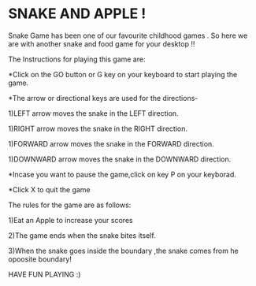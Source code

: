 # SNAKE AND APPLE !

Snake Game has been one of our favourite childhood games .
So here we are with another snake and food game for your desktop !!

The Instructions for playing this game are:

*Click on the GO button or G key on your keyboard to start playing the game.

*The arrow or directional keys are used for the directions-

1)LEFT arrow moves the snake in the LEFT direction.

1)RIGHT arrow moves the snake in the RIGHT direction.

1)FORWARD arrow moves the snake in the FORWARD direction.

1)DOWNWARD arrow moves the snake in the DOWNWARD direction.

*Incase you want to pause the game,click on key P on your keyborad.

*Click X to quit the game

The rules for the game are as follows:

1)Eat an Apple to increase your scores

2)The game ends when the snake bites itself.

3)When the snake goes inside the boundary ,the snake comes from he opoosite boundary!

HAVE FUN PLAYING :) 

